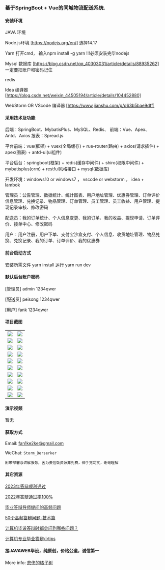 ### 基于SpringBoot + Vue的同城物流配送系统.

#### 安装环境

JAVA 环境 

Node.js环境 [https://nodejs.org/en/] 选择14.17

Yarn 打开cmd， 输入npm install -g yarn !!!必须安装完毕nodejs

Mysql 数据库 [https://blog.csdn.net/qq_40303031/article/details/88935262] 一定要把账户和密码记住

redis

Idea 编译器 [https://blog.csdn.net/weixin_44505194/article/details/104452880]

WebStorm OR VScode 编译器 [https://www.jianshu.com/p/d63b5bae9dff]

#### 采用技术及功能

后端：SpringBoot、MybatisPlus、MySQL、Redis、
前端：Vue、Apex、Antd、Axios
报表：Spread.js

平台前端：vue(框架) + vuex(全局缓存) + rue-router(路由) + axios(请求插件) + apex(图表)  + antd-ui(ui组件)

平台后台：springboot(框架) + redis(缓存中间件) + shiro(权限中间件) + mybatisplus(orm) + restful风格接口 + mysql(数据库)

开发环境：windows10 or windows7 ， vscode or webstorm ， idea + lambok

管理员：公告管理、数据统计、统计图表、用户地址管理、优惠券管理、订单评价信息管理、兑换记录、物品管理、订单管理、员工管理、员工收益、用户管理、提现记录审核、修改密码

配送员：我的订单统计、个人信息变更、我的订单、我的收益、提现申请、订单评价、接单中心、修改密码

用户：用户注册，用户下单、支付宝沙盒支付、个人信息、收货地址管理、物品兑换、兑换记录、我的订单、订单评价、我的优惠券


#### 前台启动方式
安装所需文件 yarn install 
运行 yarn run dev

#### 默认后台账户密码
[管理员]
admin
1234qwer

[配送员]
peisong
1234qwer

[用户]
fank
1234qwer

#### 项目截图

|  |  |
|---------------------|---------------------|
| ![](https://fank-bucket-oss.oss-cn-beijing.aliyuncs.com/img/1704084076553.jpg) | ![](https://fank-bucket-oss.oss-cn-beijing.aliyuncs.com/img/1704084340519.jpg) |
| ![](https://fank-bucket-oss.oss-cn-beijing.aliyuncs.com/img/1704084060958.jpg) | ![](https://fank-bucket-oss.oss-cn-beijing.aliyuncs.com/img/1704084294832.jpg) |
| ![](https://fank-bucket-oss.oss-cn-beijing.aliyuncs.com/img/1704083960875.jpg) | ![](https://fank-bucket-oss.oss-cn-beijing.aliyuncs.com/img/1704084277370.jpg) |
| ![](https://fank-bucket-oss.oss-cn-beijing.aliyuncs.com/img/1704083943526.jpg) | ![](https://fank-bucket-oss.oss-cn-beijing.aliyuncs.com/img/1704084257162.jpg) |
| ![](https://fank-bucket-oss.oss-cn-beijing.aliyuncs.com/img/1704083933526.jpg) | ![](https://fank-bucket-oss.oss-cn-beijing.aliyuncs.com/img/1704084242336.jpg) |
| ![](https://fank-bucket-oss.oss-cn-beijing.aliyuncs.com/img/1704083897279.jpg) | ![](https://fank-bucket-oss.oss-cn-beijing.aliyuncs.com/img/1704084226018.jpg) |
| ![](https://fank-bucket-oss.oss-cn-beijing.aliyuncs.com/img/1704083886487.jpg) | ![](https://fank-bucket-oss.oss-cn-beijing.aliyuncs.com/img/1704084213598.jpg) |
| ![](https://fank-bucket-oss.oss-cn-beijing.aliyuncs.com/img/1704084426592.jpg) | ![](https://fank-bucket-oss.oss-cn-beijing.aliyuncs.com/img/1704084198742.jpg) |
| ![](https://fank-bucket-oss.oss-cn-beijing.aliyuncs.com/img/1704084397990.jpg) | ![](https://fank-bucket-oss.oss-cn-beijing.aliyuncs.com/img/1704084185840.jpg) |
| ![](https://fank-bucket-oss.oss-cn-beijing.aliyuncs.com/img/1704084375909.jpg) | ![](https://fank-bucket-oss.oss-cn-beijing.aliyuncs.com/img/1704084173290.jpg) |


#### 演示视频

暂无

#### 获取方式

Email: fan1ke2ke@gmail.com

WeChat: `Storm_Berserker`

`附带部署与讲解服务，因为要恰饭资源非免费，伸手党勿扰，谢谢理解`

#### 其它资源

[2023年答辩顺利通过](https://berserker287.github.io/2023/06/14/2023%E5%B9%B4%E7%AD%94%E8%BE%A9%E9%A1%BA%E5%88%A9%E9%80%9A%E8%BF%87/)

[2022年答辩通过率100%](https://berserker287.github.io/2022/05/25/%E9%A1%B9%E7%9B%AE%E4%BA%A4%E6%98%93%E8%AE%B0%E5%BD%95/)

[毕业答辩导师提问的高频问题](https://berserker287.github.io/2023/06/13/%E6%AF%95%E4%B8%9A%E7%AD%94%E8%BE%A9%E5%AF%BC%E5%B8%88%E6%8F%90%E9%97%AE%E7%9A%84%E9%AB%98%E9%A2%91%E9%97%AE%E9%A2%98/)

[50个高频答辩问题-技术篇](https://berserker287.github.io/2023/06/13/50%E4%B8%AA%E9%AB%98%E9%A2%91%E7%AD%94%E8%BE%A9%E9%97%AE%E9%A2%98-%E6%8A%80%E6%9C%AF%E7%AF%87/)

[计算机毕设答辩时都会问到哪些问题？](https://www.zhihu.com/question/31020988)

[计算机专业毕业答辩小tips](https://zhuanlan.zhihu.com/p/145911029)

#### 接JAVAWEB毕设，纯原创，价格公道，诚信第一

More info: [悲伤的橘子树](https://berserker287.github.io/)
